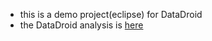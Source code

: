 * this is a demo project(eclipse) for DataDroid
* the DataDroid analysis is [here](https://github.com/android-cn/android-open-project-analysis/tree/master/DataDroid)
